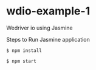 # wdio-example-1
Wedriver io using Jasmine

Steps to Run Jasmine application
```
$ npm install 

$ npm start

```
